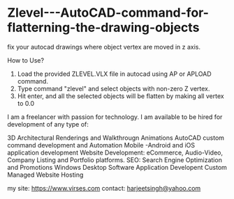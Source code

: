 # Zlevel---AutoCAD-command-for-flatterning-the-drawing-objects
fix your autocad drawings where object vertex are moved in z axis.

How to Use?
1. Load the provided ZLEVEL.VLX file in autocad using AP or APLOAD command.
2. Type command "zlevel" and select objects with non-zero Z vertex.
3. Hit enter, and all the selected objects will be flatten by making all vertex to 0.0

I am a freelancer with passion for technology. I am available to be hired for development of any type of:

3D Architectural Renderings and Walkthrougn Animations
AutoCAD custom command development and Automation
Mobile -Android and iOS application development
Website Development: eCommerce, Audio-Video, Company Listing and Portfolio platforms.
SEO: Search Engine Optimization and Promotions 
Windows Desktop Software Application Developent Custom Managed Website Hosting

my site: https://www.virses.com
contact: harjeetsingh@yahoo.com
